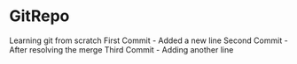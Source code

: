 # GitRepo
Learning git from scratch
First Commit - Added a new line
Second Commit - After resolving the merge
Third Commit - Adding another line
